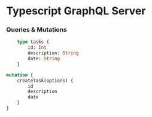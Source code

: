 # Typescript GraphQL Server

### Queries & Mutations
```graphql
    type tasks {
        id: Int
        description: String
        date: String
    }
```

```graphql
mutation {
    createTask(options) {
        id
        description
        date
    }
}
```